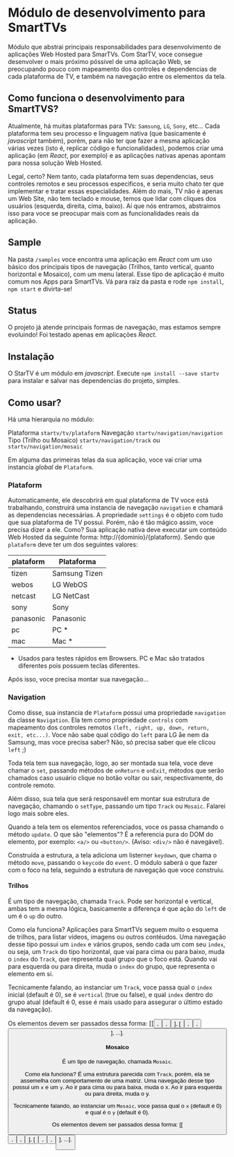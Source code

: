 # Módulo de desenvolvimento para SmartTVs 
Módulo que abstrai principais responsabilidades para desenvolvimento de aplicações Web Hosted para SmarTVs.
Com StarTV, voce consegue desenvolver o mais próximo póssivel de uma aplicação Web, se preocupando pouco com mapeamento dos controles e dependencias de cada plataforma de TV, e também na navegação entre os elementos da tela.

## Como funciona o desenvolvimento para SmartTVS?
Atualmente, há muitas plataformas para TVs: `Samsung`, `LG`, `Sony`, etc...
Cada plataforma tem seu processo e linguagem nativa (que basicamente é *javascript* também), porém, para não ter que fazer a mesma aplicação várias vezes (isto é, replicar código e funcionalidades), podemos criar uma aplicação (em *React*, por exemplo) e as aplicações nativas apenas apontam para nossa solução Web Hosted.

Legal, certo? Nem tanto, cada plataforma tem suas dependencias, seus controles remotos e seu processos especificos, e seria muito chato ter que implementar e tratar essas especialidades. Além do mais, TV não é apenas um Web Site, não tem teclado e mouse, temos que lidar com cliques dos usuários (esquerda, direita, cima, baixo). Aí que nós entramos, abstraimos isso para voce se preocupar mais com as funcionalidades reais da aplicação.

## Sample
Na pasta `/samples` voce encontra uma aplicação em *React* com um uso básico dos principais tipos de navegação (Trilhos, tanto vertical, quanto horizontal e Mosaico), com um menu lateral. Esse tipo de aplicação é muito comum nos Apps para SmartTVs. Vá para raiz da pasta e rode `npm install`, `npm start` e divirta-se!

## Status
O projeto já atende principais formas de navegação, mas estamos sempre evoluindo!
Foi testado apenas em aplicações *React*.

## Instalação
O StarTV é um módulo em *javascript*.
Execute `npm install --save startv` para instalar e salvar nas dependencias do projeto, simples.

## Como usar?
Há uma hierarquia no módulo:

Plataforma `startv/tv/plataform`
    Navegação `startv/navigation/navigation`
        Tipo (Trilho ou Mosaico) `startv/navigation/track` ou `startv/navigation/mosaic`

Em alguma das primeiras telas da sua aplicação, voce vai criar uma instancia *global* de `Plataform`.

### Plataform
Automaticamente, ele descobrirá em qual plataforma de TV voce está trabalhando, construirá uma instancia de navegação `navigation` e chamará as dependencias necessárias. A propriedade `settings` é o objeto com tudo que sua plataforma de TV possui.
Porém, não é tão mágico assim, voce precisa dizer a ele.
Como? Sua aplicação nativa deve executar um conteúdo Web Hosted da seguinte forma: http://{dominio}/{plataform}. Sendo que `plataform` deve ter um dos seguintes valores: 

| plataform | Plataforma |
| ------ | ------ |
| tizen | Samsung Tizen |
| webos | LG WebOS |
| netcast | LG NetCast |
| sony | Sony |
| panasonic | Panasonic |
| pc | PC * |
| mac | Mac * |

* Usados para testes rápidos em Browsers. PC e Mac são tratados diferentes pois possuem teclas diferentes.

Após isso, voce precisa montar sua navegação...

### Navigation
Como disse, sua instancia de `Plataform` possui uma propriedade `navigation` da classe `Navigation`.
Ela tem como propriedade `controls` com mapeamento dos controles remotos `(left, right, up, down, return, exit, etc...)`. Voce não sabe qual código do `left` para LG åe nem da Samsung, mas voce precisa saber? Não, só precisa saber que ele clicou `left` ;)

Toda tela tem sua navegação, logo, ao ser montada sua tela, voce deve chamar o `set`, passando métodos de `onReturn` e `onExit`, métodos que serão chamados caso usuário clique no botão voltar ou sair, respectivamente, do controle remoto.

Além disso, sua tela que será responsavél em montar sua estrutura de navegação, chamando o `setType`, passando um tipo `Track` ou `Mosaic`. Falarei logo mais sobre eles.

Quando a tela tem os elementos referenciados, voce os passa chamando o método `update`.
O que são "elementos"? É a referencia pura do DOM do elemento, por exemplo: `<a/>` ou `<button/>`. (Aviso: `<div/>` não é navegável).

Construída a estrutura, a tela adiciona um listerner `keydown`, que chama o método `move`, passando o `keycode` do `event`. O módulo saberá o que fazer com o foco na tela, seguindo a estrutura de navegação que voce construiu.

####  Trilhos
É um tipo de navegação, chamada `Track`. Pode ser horizontal e vertical, ambas tem a mesma lógica, basicamente a diferença é que ação do `left` de um é o `up` do outro.

Como ela funciona? Aplicações para SmartTVs seguem muito o esquema de trilhos, para listar vídeos, imagens ou outros contéudos.
Uma navegação desse tipo possui um `index` e vários grupos, sendo cada um com seu `index`, ou seja, um `Track` do tipo horizontal, que vai para cima ou para baixo, muda o `index` do `Track`, que representa qual grupo que o foco está. Quando vai para esquerda ou para direita, muda o `index` do grupo, que representa o elemento em si.

Tecnicamente falando, ao instanciar um `Track`, voce passa qual o `index` inicial (default é 0), se é `vertical` (true ou false), e qual `index` dentro do grupo atual (default é 0, esse é mais usado para assegurar o último estado da navegação).

Os elementos devem ser passados dessa forma: [[<button/>,<button/>,<button/>], [<button/>,<button/>,<button/>], ...].

####  Mosaico
É um tipo de navegação, chamada `Mosaic`.

Como ela funciona? É uma estrutura parecida com `Track`, porém, ela se assemelha com comportamento de uma matriz.
Uma navegação desse tipo possui um `x` e um `y`. Ao ir para cima ou para baixa, muda o x. Ao ir para esquerda ou para direita, muda o y.

Tecnicamente falando, ao instanciar um `Mosaic`, voce passa qual o `x` (default é 0) e qual é o `y` (default é 0).

Os elementos devem ser passados dessa forma: [[<button/>,<button/>,<button/>], [<button/>,<button/>,<button/>], ...].





